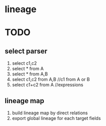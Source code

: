 # lineage

# TODO

## select parser

1. select c1,c2
2. select * from A
3. select * from A,B
4. select c1,c2 from A,B //c1 from A or B
5. select c1+c2 from A //expressions

## lineage map

1. build lineage map by direct relations
2. export global lineage for each target fields
